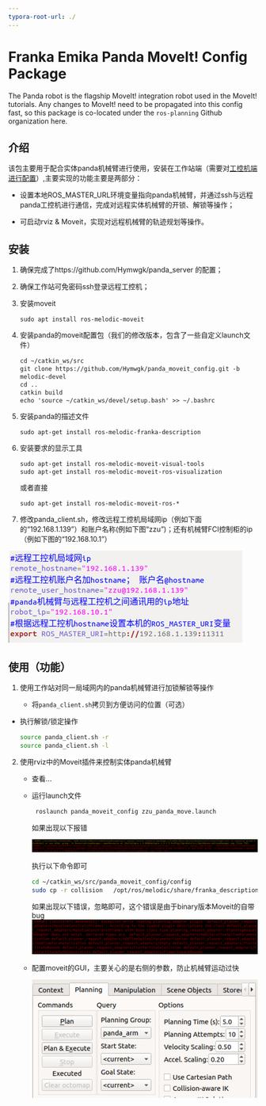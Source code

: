 ```yaml
---
typora-root-url: ./
---
```


# Franka Emika Panda MoveIt! Config Package

The Panda robot is the flagship MoveIt! integration robot used in the MoveIt! tutorials.
Any changes to MoveIt! need to be propagated into this config fast, so this package
is co-located under the ``ros-planning`` Github organization here.

## 介绍

该包主要用于配合实体panda机械臂进行使用，安装在工作站端（需要对[工控机端进行配置](https://github.com/Hymwgk/panda_server)）,主要实现的功能主要是两部分：

- 设置本地ROS_MASTER_URL环境变量指向panda机械臂，并通过ssh与远程panda工控机进行通信，完成对远程实体机械臂的开锁、解锁等操作；

- 可启动rviz & Moveit，实现对远程机械臂的轨迹规划等操作。



## 安装

1. 确保完成了https://github.com/Hymwgk/panda_server 的配置；

2. 确保工作站可免密码ssh登录远程工控机；

3. 安装moveit

   ```
   sudo apt install ros-melodic-moveit
   ```

4. 安装panda的moveit配置包（我们的修改版本，包含了一些自定义launch文件）
   ```
   cd ~/catkin_ws/src
   git clone https://github.com/Hymwgk/panda_moveit_config.git -b melodic-devel
   cd ..
   catkin build
   echo 'source ~/catkin_ws/devel/setup.bash' >> ~/.bashrc
   ```
   
5.  安装panda的描述文件

    ```
    sudo apt-get install ros-melodic-franka-description
    ```

6. 安装要求的显示工具

   ```
   sudo apt-get install ros-melodic-moveit-visual-tools
   sudo apt-get install ros-melodic-moveit-ros-visualization
   ```

   或者直接

   ```
   sudo apt-get install ros-melodic-moveit-ros-*
   ```

7. 修改panda_client.sh，修改远程工控机局域网ip（例如下面的“192.168.1.139”）和账户名称(例如下图“zzu”)；还有机械臂FCI控制柜的ip（例如下图的“192.168.10.1”）

![image-20210308212150772](/pic/image-20210308212150772.png)







## 使用（功能）

1. 使用工作站对同一局域网内的panda机械臂进行加锁解锁等操作

   - 将`panda_client.sh`拷贝到方便访问的位置（可选）
   
- 执行解锁/锁定操作
   
     ```bash
     source panda_client.sh -r
  source panda_client.sh -l
     ```

     

2. 使用rviz中的Moveit插件来控制实体panda机械臂

   - 查看...
   - 运行launch文件

       ```bash
        roslaunch panda_moveit_config zzu_panda_move.launch
       ```

       如果出现以下报错

       ![image-20210308194742648](/pic/image-20210308194742648.png)

       执行以下命令即可

       ```bash
       cd ~/catkin_ws/src/panda_moveit_config/config
       sudo cp -r collision   /opt/ros/melodic/share/franka_description/meshes
       ```
       
       如果出现以下错误，忽略即可，这个错误是由于binary版本Moveit的自带bug![image-20210308212403991](/pic/image-20210308212403991.png)


   - 配置moveit的GUI，主要关心的是右侧的参数，防止机械臂运动过快

     ![image-20210308195221646](/pic/image-20210308195221646.png)